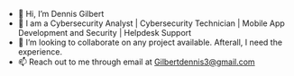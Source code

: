 - 👋 Hi, I’m Dennis Gilbert
- 👀 I am a Cybersecurity Analyst | Cybersecurity Technician | Mobile App Development and Security | Helpdesk Support 
- 💞️ I’m looking to collaborate on any project available. Afterall, I need the experience.
- 📫 Reach out to me through email at Gilbertdennis3@gmail.com

<!---
DennisSev7n/DennisSev7n is a ✨ special ✨ repository because its `README.md` (this file) appears on your GitHub profile.
You can click the Preview link to take a look at your changes.
--->
